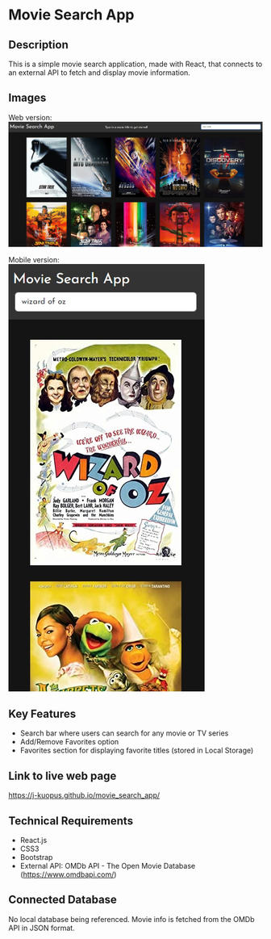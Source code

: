 # Movie Search App

## Description
This is a simple movie search application, made with React, that connects to an external API to fetch and display movie information.

## Images
Web version:
![Movie Search App Web Image](img/movieSearchApp1.jpg?raw=true "Title")

Mobile version:
<br/>
![Movie Search App Mobile Image](img/MovieSearchApp3.jpg?raw=true "Title")

## Key Features
- Search bar where users can search for any movie or TV series
- Add/Remove Favorites option
- Favorites section for displaying favorite titles (stored in Local Storage)

## Link to live web page
https://j-kuopus.github.io/movie_search_app/

## Technical Requirements
- React.js
- CSS3
- Bootstrap
- External API: OMDb API - The Open Movie Database (https://www.omdbapi.com/)

## Connected Database
No local database being referenced. Movie info is fetched from the OMDb API in JSON format.
